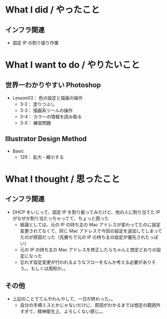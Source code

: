 # What I did / やったこと
## インフラ関連
- 固定 IP の割り振り作業

# What I want to do / やりたいこと
## 世界一わかりやすい Photoshop
- Lesson03： 色の設定と描画の操作
    - 3-2： 塗りつぶし
    - 3-3： 描画系ツールの操作
    - 3-4： カラーの情報を読み取る
    - 3-X： 練習問題

## Illustrator Design Method
- Basic
    - 129： 拡大・縮小する

# What I thought / 思ったこと
## インフラ関連
- DHCP をいじって、固定 IP を割り振ってみたけど、他の人に割り当てた IP がなぜか割り当たっちゃってて、ちょっと困った
    - 結論としては、元の IP の持ち主の Mac アドレスが変わってたのに設定変更されてなくて、同じ Mac アドレスで今回の設定を追加してしまってたのが原因だった（先勝ちで元の IP の持ち主の設定が優先されたっぽい）
    - 元の IP の持ち主の Mac アドレスを修正したらちゃんと想定どおりの設定になった
    - 忘れず設定変更が行われるようなフローをなんか考える必要がありそう。。もしくは周知か。。

## その他
- 上記のことでてんやわんやして、一日が終わった。。
    - 自分の手順ミスとかじゃないだけに、原因がわかるまでは想定の範囲外すぎて、精神衛生上、よろしくない感じ。。

